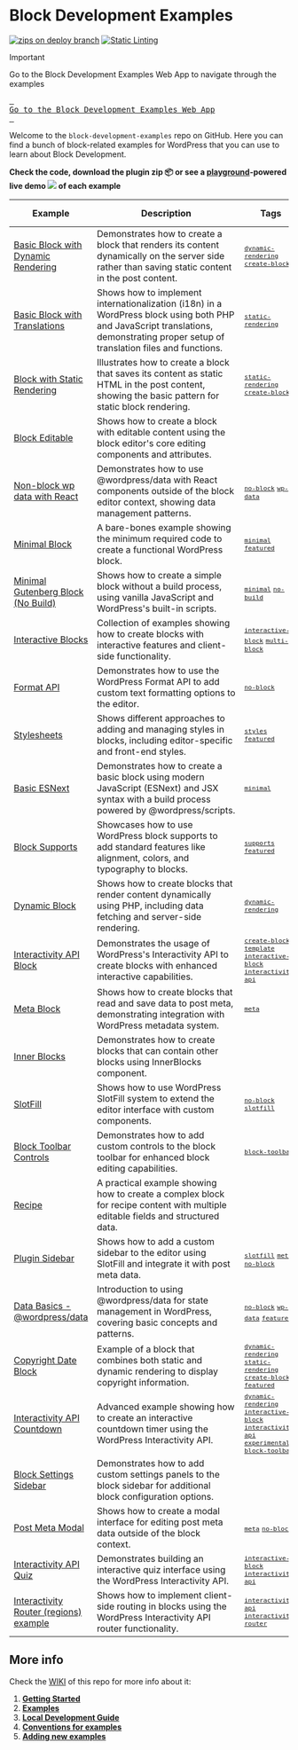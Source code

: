 # Block Development Examples

[![zips on deploy branch](https://github.com/WordPress/block-development-examples/actions/workflows/main.yml/badge.svg)](https://github.com/WordPress/block-development-examples/actions/workflows/main.yml) [![Static Linting](https://github.com/WordPress/block-development-examples/actions/workflows/pull-request-actions.yml/badge.svg)](https://github.com/WordPress/block-development-examples/actions/workflows/pull-request-actions.yml)

> [!IMPORTANT]  
> Go to the Block Development Examples Web App to navigate through the examples
>
> [<kbd> <br>Go to the Block Development Examples Web App<br> </kbd>](https://wordpress.github.io/block-development-examples)

Welcome to the `block-development-examples` repo on GitHub. Here you can find a bunch of block-related examples for WordPress that you can use to learn about Block Development.

**Check the code, download the plugin zip 📦 or see a [playground](https://developer.wordpress.org/playground/)-powered live demo ![](https://raw.githubusercontent.com/WordPress/block-development-examples/trunk/_assets/icon-wp.svg) of each example**

<!-- Please, do not remove these @TABLE EXAMPLES BEGIN and @TABLE EXAMPLES END comments or modify the table inside. This table is automatically generated from the data at _data/examples.json and _data/tags.json -->
<!-- @TABLE EXAMPLES BEGIN -->

| Example                                                                                                                                          | <span style="display: inline-block; width:250px">Description</span>                                                                                                                | Tags                                                                                                                                                                                                                                                                                                                                                                                                                                                                                                                                                                                                                                                                                                 | Download .zip                                                                                                                                                                                                                                                                     | Live Demo                                                                                                                                                                                                                                                                                                                                                                                             |
| ------------------------------------------------------------------------------------------------------------------------------------------------ | ---------------------------------------------------------------------------------------------------------------------------------------------------------------------------------- | ---------------------------------------------------------------------------------------------------------------------------------------------------------------------------------------------------------------------------------------------------------------------------------------------------------------------------------------------------------------------------------------------------------------------------------------------------------------------------------------------------------------------------------------------------------------------------------------------------------------------------------------------------------------------------------------------------- | --------------------------------------------------------------------------------------------------------------------------------------------------------------------------------------------------------------------------------------------------------------------------------- | ----------------------------------------------------------------------------------------------------------------------------------------------------------------------------------------------------------------------------------------------------------------------------------------------------------------------------------------------------------------------------------------------------- |
| [Basic Block with Dynamic Rendering](https://github.com/WordPress/block-development-examples/tree/trunk/plugins/block-dynamic-rendering-64756b)  | Demonstrates how to create a block that renders its content dynamically on the server side rather than saving static content in the post content.                                  | <small><code><a href="https://juanma-wp.github.io/block-development-examples/?tags=dynamic-rendering">dynamic-rendering</a></code></small> <small><code><a href="https://juanma-wp.github.io/block-development-examples/?tags=create-block">create-block</a></code></small>                                                                                                                                                                                                                                                                                                                                                                                                                          | [📦](https://raw.githubusercontent.com/WordPress/block-development-examples/deploy/zips/block-dynamic-rendering-64756b.zip 'Install the plugin using this zip and activate it. Then use the ID of the block (undefined) to find it and add it to a post to see it in action')     | [![](https://raw.githubusercontent.com/WordPress/block-development-examples/trunk/_assets/icon-wp.svg)](https://playground.wordpress.net/?blueprint-url=https://raw.githubusercontent.com/WordPress/block-development-examples/trunk/plugins/block-dynamic-rendering-64756b/_playground/blueprint.json 'Use the ID of the block (undefined) to find it and add it to a post to see it in action')     |
| [Basic Block with Translations](https://github.com/WordPress/block-development-examples/tree/trunk/plugins/basic-block-translations-3df23d)      | Shows how to implement internationalization (i18n) in a WordPress block using both PHP and JavaScript translations, demonstrating proper setup of translation files and functions. | <small><code><a href="https://juanma-wp.github.io/block-development-examples/?tags=static-rendering">static-rendering</a></code></small>                                                                                                                                                                                                                                                                                                                                                                                                                                                                                                                                                             | [📦](https://raw.githubusercontent.com/WordPress/block-development-examples/deploy/zips/basic-block-translations-3df23d.zip 'Install the plugin using this zip and activate it. Then use the ID of the block (undefined) to find it and add it to a post to see it in action')    | [![](https://raw.githubusercontent.com/WordPress/block-development-examples/trunk/_assets/icon-wp.svg)](https://playground.wordpress.net/?blueprint-url=https://raw.githubusercontent.com/WordPress/block-development-examples/trunk/plugins/basic-block-translations-3df23d/_playground/blueprint.json 'Use the ID of the block (undefined) to find it and add it to a post to see it in action')    |
| [Block with Static Rendering](https://github.com/WordPress/block-development-examples/tree/trunk/plugins/block-static-rendering-b16608)          | Illustrates how to create a block that saves its content as static HTML in the post content, showing the basic pattern for static block rendering.                                 | <small><code><a href="https://juanma-wp.github.io/block-development-examples/?tags=static-rendering">static-rendering</a></code></small> <small><code><a href="https://juanma-wp.github.io/block-development-examples/?tags=create-block">create-block</a></code></small>                                                                                                                                                                                                                                                                                                                                                                                                                            | [📦](https://raw.githubusercontent.com/WordPress/block-development-examples/deploy/zips/block-static-rendering-b16608.zip 'Install the plugin using this zip and activate it. Then use the ID of the block (undefined) to find it and add it to a post to see it in action')      | [![](https://raw.githubusercontent.com/WordPress/block-development-examples/trunk/_assets/icon-wp.svg)](https://playground.wordpress.net/?blueprint-url=https://raw.githubusercontent.com/WordPress/block-development-examples/trunk/plugins/block-static-rendering-b16608/_playground/blueprint.json 'Use the ID of the block (undefined) to find it and add it to a post to see it in action')      |
| [Block Editable](https://github.com/WordPress/block-development-examples/tree/trunk/plugins/editable-block-1b8c51)                               | Shows how to create a block with editable content using the block editor's core editing components and attributes.                                                                 |                                                                                                                                                                                                                                                                                                                                                                                                                                                                                                                                                                                                                                                                                                      | [📦](https://raw.githubusercontent.com/WordPress/block-development-examples/deploy/zips/editable-block-1b8c51.zip 'Install the plugin using this zip and activate it. Then use the ID of the block (undefined) to find it and add it to a post to see it in action')              | [![](https://raw.githubusercontent.com/WordPress/block-development-examples/trunk/_assets/icon-wp.svg)](https://playground.wordpress.net/?blueprint-url=https://raw.githubusercontent.com/WordPress/block-development-examples/trunk/plugins/editable-block-1b8c51/_playground/blueprint.json 'Use the ID of the block (undefined) to find it and add it to a post to see it in action')              |
| [Non-block wp data with React](https://github.com/WordPress/block-development-examples/tree/trunk/plugins/non-block-react-wp-data-56d6f3)        | Demonstrates how to use @wordpress/data with React components outside of the block editor context, showing data management patterns.                                               | <small><code><a href="https://juanma-wp.github.io/block-development-examples/?tags=no-block">no-block</a></code></small> <small><code><a href="https://juanma-wp.github.io/block-development-examples/?tags=wp-data">wp-data</a></code></small>                                                                                                                                                                                                                                                                                                                                                                                                                                                      | [📦](https://raw.githubusercontent.com/WordPress/block-development-examples/deploy/zips/non-block-react-wp-data-56d6f3.zip 'Install the plugin using this zip and activate it. Then use the ID of the block (undefined) to find it and add it to a post to see it in action')     | [![](https://raw.githubusercontent.com/WordPress/block-development-examples/trunk/_assets/icon-wp.svg)](https://playground.wordpress.net/?blueprint-url=https://raw.githubusercontent.com/WordPress/block-development-examples/trunk/plugins/non-block-react-wp-data-56d6f3/_playground/blueprint.json 'Use the ID of the block (undefined) to find it and add it to a post to see it in action')     |
| [Minimal Block](https://github.com/WordPress/block-development-examples/tree/trunk/plugins/minimal-block-ca6eda)                                 | A bare-bones example showing the minimum required code to create a functional WordPress block.                                                                                     | <small><code><a href="https://juanma-wp.github.io/block-development-examples/?tags=minimal">minimal</a></code></small> <small><code><a href="https://juanma-wp.github.io/block-development-examples/?tags=featured">featured</a></code></small>                                                                                                                                                                                                                                                                                                                                                                                                                                                      | [📦](https://raw.githubusercontent.com/WordPress/block-development-examples/deploy/zips/minimal-block-ca6eda.zip 'Install the plugin using this zip and activate it. Then use the ID of the block (undefined) to find it and add it to a post to see it in action')               | [![](https://raw.githubusercontent.com/WordPress/block-development-examples/trunk/_assets/icon-wp.svg)](https://playground.wordpress.net/?blueprint-url=https://raw.githubusercontent.com/WordPress/block-development-examples/trunk/plugins/minimal-block-ca6eda/_playground/blueprint.json 'Use the ID of the block (undefined) to find it and add it to a post to see it in action')               |
| [Minimal Gutenberg Block (No Build)](https://github.com/WordPress/block-development-examples/tree/trunk/plugins/minimal-block-no-build-e621a6)   | Shows how to create a simple block without a build process, using vanilla JavaScript and WordPress's built-in scripts.                                                             | <small><code><a href="https://juanma-wp.github.io/block-development-examples/?tags=minimal">minimal</a></code></small> <small><code><a href="https://juanma-wp.github.io/block-development-examples/?tags=no-build">no-build</a></code></small>                                                                                                                                                                                                                                                                                                                                                                                                                                                      | [📦](https://raw.githubusercontent.com/WordPress/block-development-examples/deploy/zips/minimal-block-no-build-e621a6.zip 'Install the plugin using this zip and activate it. Then use the ID of the block (undefined) to find it and add it to a post to see it in action')      | [![](https://raw.githubusercontent.com/WordPress/block-development-examples/trunk/_assets/icon-wp.svg)](https://playground.wordpress.net/?blueprint-url=https://raw.githubusercontent.com/WordPress/block-development-examples/trunk/plugins/minimal-block-no-build-e621a6/_playground/blueprint.json 'Use the ID of the block (undefined) to find it and add it to a post to see it in action')      |
| [Interactive Blocks](https://github.com/WordPress/block-development-examples/tree/trunk/plugins/interactive-blocks-demos-99def1)                 | Collection of examples showing how to create blocks with interactive features and client-side functionality.                                                                       | <small><code><a href="https://juanma-wp.github.io/block-development-examples/?tags=interactive-block">interactive-block</a></code></small> <small><code><a href="https://juanma-wp.github.io/block-development-examples/?tags=multi-block">multi-block</a></code></small>                                                                                                                                                                                                                                                                                                                                                                                                                            | [📦](https://raw.githubusercontent.com/WordPress/block-development-examples/deploy/zips/interactive-blocks-demos-99def1.zip 'Install the plugin using this zip and activate it. Then use the ID of the block (undefined) to find it and add it to a post to see it in action')    | [![](https://raw.githubusercontent.com/WordPress/block-development-examples/trunk/_assets/icon-wp.svg)](https://playground.wordpress.net/?blueprint-url=https://raw.githubusercontent.com/WordPress/block-development-examples/trunk/plugins/interactive-blocks-demos-99def1/_playground/blueprint.json 'Use the ID of the block (undefined) to find it and add it to a post to see it in action')    |
| [Format API](https://github.com/WordPress/block-development-examples/tree/trunk/plugins/format-api-f14b86)                                       | Demonstrates how to use the WordPress Format API to add custom text formatting options to the editor.                                                                              | <small><code><a href="https://juanma-wp.github.io/block-development-examples/?tags=no-block">no-block</a></code></small>                                                                                                                                                                                                                                                                                                                                                                                                                                                                                                                                                                             | [📦](https://raw.githubusercontent.com/WordPress/block-development-examples/deploy/zips/format-api-f14b86.zip 'Install the plugin using this zip and activate it. Then use the ID of the block (undefined) to find it and add it to a post to see it in action')                  | [![](https://raw.githubusercontent.com/WordPress/block-development-examples/trunk/_assets/icon-wp.svg)](https://playground.wordpress.net/?blueprint-url=https://raw.githubusercontent.com/WordPress/block-development-examples/trunk/plugins/format-api-f14b86/_playground/blueprint.json 'Use the ID of the block (undefined) to find it and add it to a post to see it in action')                  |
| [Stylesheets](https://github.com/WordPress/block-development-examples/tree/trunk/plugins/stylesheets-79a4c3)                                     | Shows different approaches to adding and managing styles in blocks, including editor-specific and front-end styles.                                                                | <small><code><a href="https://juanma-wp.github.io/block-development-examples/?tags=styles">styles</a></code></small> <small><code><a href="https://juanma-wp.github.io/block-development-examples/?tags=featured">featured</a></code></small>                                                                                                                                                                                                                                                                                                                                                                                                                                                        | [📦](https://raw.githubusercontent.com/WordPress/block-development-examples/deploy/zips/stylesheets-79a4c3.zip 'Install the plugin using this zip and activate it. Then use the ID of the block (undefined) to find it and add it to a post to see it in action')                 | [![](https://raw.githubusercontent.com/WordPress/block-development-examples/trunk/_assets/icon-wp.svg)](https://playground.wordpress.net/?blueprint-url=https://raw.githubusercontent.com/WordPress/block-development-examples/trunk/plugins/stylesheets-79a4c3/_playground/blueprint.json 'Use the ID of the block (undefined) to find it and add it to a post to see it in action')                 |
| [Basic ESNext](https://github.com/WordPress/block-development-examples/tree/trunk/plugins/basic-esnext-a2ab62)                                   | Demonstrates how to create a basic block using modern JavaScript (ESNext) and JSX syntax with a build process powered by @wordpress/scripts.                                       | <small><code><a href="https://juanma-wp.github.io/block-development-examples/?tags=minimal">minimal</a></code></small>                                                                                                                                                                                                                                                                                                                                                                                                                                                                                                                                                                               | [📦](https://raw.githubusercontent.com/WordPress/block-development-examples/deploy/zips/basic-esnext-a2ab62.zip 'Install the plugin using this zip and activate it. Then use the ID of the block (undefined) to find it and add it to a post to see it in action')                | [![](https://raw.githubusercontent.com/WordPress/block-development-examples/trunk/_assets/icon-wp.svg)](https://playground.wordpress.net/?blueprint-url=https://raw.githubusercontent.com/WordPress/block-development-examples/trunk/plugins/basic-esnext-a2ab62/_playground/blueprint.json 'Use the ID of the block (undefined) to find it and add it to a post to see it in action')                |
| [Block Supports](https://github.com/WordPress/block-development-examples/tree/trunk/plugins/block-supports-6aa4dd)                               | Showcases how to use WordPress block supports to add standard features like alignment, colors, and typography to blocks.                                                           | <small><code><a href="https://juanma-wp.github.io/block-development-examples/?tags=supports">supports</a></code></small> <small><code><a href="https://juanma-wp.github.io/block-development-examples/?tags=featured">featured</a></code></small>                                                                                                                                                                                                                                                                                                                                                                                                                                                    | [📦](https://raw.githubusercontent.com/WordPress/block-development-examples/deploy/zips/block-supports-6aa4dd.zip 'Install the plugin using this zip and activate it. Then use the ID of the block (undefined) to find it and add it to a post to see it in action')              | [![](https://raw.githubusercontent.com/WordPress/block-development-examples/trunk/_assets/icon-wp.svg)](https://playground.wordpress.net/?blueprint-url=https://raw.githubusercontent.com/WordPress/block-development-examples/trunk/plugins/block-supports-6aa4dd/_playground/blueprint.json 'Use the ID of the block (undefined) to find it and add it to a post to see it in action')              |
| [Dynamic Block](https://github.com/WordPress/block-development-examples/tree/trunk/plugins/dynamic-block-b0bce7)                                 | Shows how to create blocks that render content dynamically using PHP, including data fetching and server-side rendering.                                                           | <small><code><a href="https://juanma-wp.github.io/block-development-examples/?tags=dynamic-rendering">dynamic-rendering</a></code></small>                                                                                                                                                                                                                                                                                                                                                                                                                                                                                                                                                           | [📦](https://raw.githubusercontent.com/WordPress/block-development-examples/deploy/zips/dynamic-block-b0bce7.zip 'Install the plugin using this zip and activate it. Then use the ID of the block (undefined) to find it and add it to a post to see it in action')               | [![](https://raw.githubusercontent.com/WordPress/block-development-examples/trunk/_assets/icon-wp.svg)](https://playground.wordpress.net/?blueprint-url=https://raw.githubusercontent.com/WordPress/block-development-examples/trunk/plugins/dynamic-block-b0bce7/_playground/blueprint.json 'Use the ID of the block (undefined) to find it and add it to a post to see it in action')               |
| [Interactivity API Block](https://github.com/WordPress/block-development-examples/tree/trunk/plugins/interactivity-api-block-833d15)             | Demonstrates the usage of WordPress's Interactivity API to create blocks with enhanced interactive capabilities.                                                                   | <small><code><a href="https://juanma-wp.github.io/block-development-examples/?tags=create-block-template">create-block-template</a></code></small> <small><code><a href="https://juanma-wp.github.io/block-development-examples/?tags=interactive-block">interactive-block</a></code></small> <small><code><a href="https://juanma-wp.github.io/block-development-examples/?tags=interactivity-api">interactivity-api</a></code></small>                                                                                                                                                                                                                                                             | [📦](https://raw.githubusercontent.com/WordPress/block-development-examples/deploy/zips/interactivity-api-block-833d15.zip 'Install the plugin using this zip and activate it. Then use the ID of the block (undefined) to find it and add it to a post to see it in action')     | [![](https://raw.githubusercontent.com/WordPress/block-development-examples/trunk/_assets/icon-wp.svg)](https://playground.wordpress.net/?blueprint-url=https://raw.githubusercontent.com/WordPress/block-development-examples/trunk/plugins/interactivity-api-block-833d15/_playground/blueprint.json 'Use the ID of the block (undefined) to find it and add it to a post to see it in action')     |
| [Meta Block](https://github.com/WordPress/block-development-examples/tree/trunk/plugins/meta-block-bb1e55)                                       | Shows how to create blocks that read and save data to post meta, demonstrating integration with WordPress metadata system.                                                         | <small><code><a href="https://juanma-wp.github.io/block-development-examples/?tags=meta">meta</a></code></small>                                                                                                                                                                                                                                                                                                                                                                                                                                                                                                                                                                                     | [📦](https://raw.githubusercontent.com/WordPress/block-development-examples/deploy/zips/meta-block-bb1e55.zip 'Install the plugin using this zip and activate it. Then use the ID of the block (undefined) to find it and add it to a post to see it in action')                  | [![](https://raw.githubusercontent.com/WordPress/block-development-examples/trunk/_assets/icon-wp.svg)](https://playground.wordpress.net/?blueprint-url=https://raw.githubusercontent.com/WordPress/block-development-examples/trunk/plugins/meta-block-bb1e55/_playground/blueprint.json 'Use the ID of the block (undefined) to find it and add it to a post to see it in action')                  |
| [Inner Blocks](https://github.com/WordPress/block-development-examples/tree/trunk/plugins/inner-blocks-dcd824)                                   | Demonstrates how to create blocks that can contain other blocks using InnerBlocks component.                                                                                       |                                                                                                                                                                                                                                                                                                                                                                                                                                                                                                                                                                                                                                                                                                      | [📦](https://raw.githubusercontent.com/WordPress/block-development-examples/deploy/zips/inner-blocks-dcd824.zip 'Install the plugin using this zip and activate it. Then use the ID of the block (undefined) to find it and add it to a post to see it in action')                | [![](https://raw.githubusercontent.com/WordPress/block-development-examples/trunk/_assets/icon-wp.svg)](https://playground.wordpress.net/?blueprint-url=https://raw.githubusercontent.com/WordPress/block-development-examples/trunk/plugins/inner-blocks-dcd824/_playground/blueprint.json 'Use the ID of the block (undefined) to find it and add it to a post to see it in action')                |
| [SlotFill](https://github.com/WordPress/block-development-examples/tree/trunk/plugins/slotfill-2fb190)                                           | Shows how to use WordPress SlotFill system to extend the editor interface with custom components.                                                                                  | <small><code><a href="https://juanma-wp.github.io/block-development-examples/?tags=no-block">no-block</a></code></small> <small><code><a href="https://juanma-wp.github.io/block-development-examples/?tags=slotfill">slotfill</a></code></small>                                                                                                                                                                                                                                                                                                                                                                                                                                                    | [📦](https://raw.githubusercontent.com/WordPress/block-development-examples/deploy/zips/slotfill-2fb190.zip 'Install the plugin using this zip and activate it. Then use the ID of the block (undefined) to find it and add it to a post to see it in action')                    | [![](https://raw.githubusercontent.com/WordPress/block-development-examples/trunk/_assets/icon-wp.svg)](https://playground.wordpress.net/?blueprint-url=https://raw.githubusercontent.com/WordPress/block-development-examples/trunk/plugins/slotfill-2fb190/_playground/blueprint.json 'Use the ID of the block (undefined) to find it and add it to a post to see it in action')                    |
| [Block Toolbar Controls](https://github.com/WordPress/block-development-examples/tree/trunk/plugins/block-toolbar-ab967f)                        | Demonstrates how to add custom controls to the block toolbar for enhanced block editing capabilities.                                                                              | <small><code><a href="https://juanma-wp.github.io/block-development-examples/?tags=block-toolbar">block-toolbar</a></code></small>                                                                                                                                                                                                                                                                                                                                                                                                                                                                                                                                                                   | [📦](https://raw.githubusercontent.com/WordPress/block-development-examples/deploy/zips/block-toolbar-ab967f.zip 'Install the plugin using this zip and activate it. Then use the ID of the block (undefined) to find it and add it to a post to see it in action')               | [![](https://raw.githubusercontent.com/WordPress/block-development-examples/trunk/_assets/icon-wp.svg)](https://playground.wordpress.net/?blueprint-url=https://raw.githubusercontent.com/WordPress/block-development-examples/trunk/plugins/block-toolbar-ab967f/_playground/blueprint.json 'Use the ID of the block (undefined) to find it and add it to a post to see it in action')               |
| [Recipe](https://github.com/WordPress/block-development-examples/tree/trunk/plugins/recipe-card-744e8a)                                          | A practical example showing how to create a complex block for recipe content with multiple editable fields and structured data.                                                    |                                                                                                                                                                                                                                                                                                                                                                                                                                                                                                                                                                                                                                                                                                      | [📦](https://raw.githubusercontent.com/WordPress/block-development-examples/deploy/zips/recipe-card-744e8a.zip 'Install the plugin using this zip and activate it. Then use the ID of the block (undefined) to find it and add it to a post to see it in action')                 | [![](https://raw.githubusercontent.com/WordPress/block-development-examples/trunk/_assets/icon-wp.svg)](https://playground.wordpress.net/?blueprint-url=https://raw.githubusercontent.com/WordPress/block-development-examples/trunk/plugins/recipe-card-744e8a/_playground/blueprint.json 'Use the ID of the block (undefined) to find it and add it to a post to see it in action')                 |
| [Plugin Sidebar](https://github.com/WordPress/block-development-examples/tree/trunk/plugins/plugin-sidebar-9ee4a6)                               | Shows how to add a custom sidebar to the editor using SlotFill and integrate it with post meta data.                                                                               | <small><code><a href="https://juanma-wp.github.io/block-development-examples/?tags=slotfill">slotfill</a></code></small> <small><code><a href="https://juanma-wp.github.io/block-development-examples/?tags=meta">meta</a></code></small> <small><code><a href="https://juanma-wp.github.io/block-development-examples/?tags=no-block">no-block</a></code></small>                                                                                                                                                                                                                                                                                                                                   | [📦](https://raw.githubusercontent.com/WordPress/block-development-examples/deploy/zips/plugin-sidebar-9ee4a6.zip 'Install the plugin using this zip and activate it. Then use the ID of the block (undefined) to find it and add it to a post to see it in action')              | [![](https://raw.githubusercontent.com/WordPress/block-development-examples/trunk/_assets/icon-wp.svg)](https://playground.wordpress.net/?blueprint-url=https://raw.githubusercontent.com/WordPress/block-development-examples/trunk/plugins/plugin-sidebar-9ee4a6/_playground/blueprint.json 'Use the ID of the block (undefined) to find it and add it to a post to see it in action')              |
| [Data Basics - @wordpress/data](https://github.com/WordPress/block-development-examples/tree/trunk/plugins/data-basics-59c8f8)                   | Introduction to using @wordpress/data for state management in WordPress, covering basic concepts and patterns.                                                                     | <small><code><a href="https://juanma-wp.github.io/block-development-examples/?tags=no-block">no-block</a></code></small> <small><code><a href="https://juanma-wp.github.io/block-development-examples/?tags=wp-data">wp-data</a></code></small> <small><code><a href="https://juanma-wp.github.io/block-development-examples/?tags=featured">featured</a></code></small>                                                                                                                                                                                                                                                                                                                             | [📦](https://raw.githubusercontent.com/WordPress/block-development-examples/deploy/zips/data-basics-59c8f8.zip 'Install the plugin using this zip and activate it. Then use the ID of the block (undefined) to find it and add it to a post to see it in action')                 | [![](https://raw.githubusercontent.com/WordPress/block-development-examples/trunk/_assets/icon-wp.svg)](https://playground.wordpress.net/?blueprint-url=https://raw.githubusercontent.com/WordPress/block-development-examples/trunk/plugins/data-basics-59c8f8/_playground/blueprint.json 'Use the ID of the block (undefined) to find it and add it to a post to see it in action')                 |
| [Copyright Date Block](https://github.com/WordPress/block-development-examples/tree/trunk/plugins/copyright-date-block-09aac3)                   | Example of a block that combines both static and dynamic rendering to display copyright information.                                                                               | <small><code><a href="https://juanma-wp.github.io/block-development-examples/?tags=dynamic-rendering">dynamic-rendering</a></code></small> <small><code><a href="https://juanma-wp.github.io/block-development-examples/?tags=static-rendering">static-rendering</a></code></small> <small><code><a href="https://juanma-wp.github.io/block-development-examples/?tags=create-block">create-block</a></code></small> <small><code><a href="https://juanma-wp.github.io/block-development-examples/?tags=featured">featured</a></code></small>                                                                                                                                                        | [📦](https://raw.githubusercontent.com/WordPress/block-development-examples/deploy/zips/copyright-date-block-09aac3.zip 'Install the plugin using this zip and activate it. Then use the ID of the block (undefined) to find it and add it to a post to see it in action')        | [![](https://raw.githubusercontent.com/WordPress/block-development-examples/trunk/_assets/icon-wp.svg)](https://playground.wordpress.net/?blueprint-url=https://raw.githubusercontent.com/WordPress/block-development-examples/trunk/plugins/copyright-date-block-09aac3/_playground/blueprint.json 'Use the ID of the block (undefined) to find it and add it to a post to see it in action')        |
| [Interactivity API Countdown](https://github.com/WordPress/block-development-examples/tree/trunk/plugins/interactivity-api-countdown-3cd73e)     | Advanced example showing how to create an interactive countdown timer using the WordPress Interactivity API.                                                                       | <small><code><a href="https://juanma-wp.github.io/block-development-examples/?tags=dynamic-rendering">dynamic-rendering</a></code></small> <small><code><a href="https://juanma-wp.github.io/block-development-examples/?tags=interactive-block">interactive-block</a></code></small> <small><code><a href="https://juanma-wp.github.io/block-development-examples/?tags=interactivity-api">interactivity-api</a></code></small> <small><code><a href="https://juanma-wp.github.io/block-development-examples/?tags=experimental">experimental</a></code></small> <small><code><a href="https://juanma-wp.github.io/block-development-examples/?tags=block-toolbar">block-toolbar</a></code></small> | [📦](https://raw.githubusercontent.com/WordPress/block-development-examples/deploy/zips/interactivity-api-countdown-3cd73e.zip 'Install the plugin using this zip and activate it. Then use the ID of the block (undefined) to find it and add it to a post to see it in action') | [![](https://raw.githubusercontent.com/WordPress/block-development-examples/trunk/_assets/icon-wp.svg)](https://playground.wordpress.net/?blueprint-url=https://raw.githubusercontent.com/WordPress/block-development-examples/trunk/plugins/interactivity-api-countdown-3cd73e/_playground/blueprint.json 'Use the ID of the block (undefined) to find it and add it to a post to see it in action') |
| [Block Settings Sidebar](https://github.com/WordPress/block-development-examples/tree/trunk/plugins/settings-sidebar-82c525)                     | Demonstrates how to add custom settings panels to the block sidebar for additional block configuration options.                                                                    |                                                                                                                                                                                                                                                                                                                                                                                                                                                                                                                                                                                                                                                                                                      | [📦](https://raw.githubusercontent.com/WordPress/block-development-examples/deploy/zips/settings-sidebar-82c525.zip 'Install the plugin using this zip and activate it. Then use the ID of the block (undefined) to find it and add it to a post to see it in action')            | [![](https://raw.githubusercontent.com/WordPress/block-development-examples/trunk/_assets/icon-wp.svg)](https://playground.wordpress.net/?blueprint-url=https://raw.githubusercontent.com/WordPress/block-development-examples/trunk/plugins/settings-sidebar-82c525/_playground/blueprint.json 'Use the ID of the block (undefined) to find it and add it to a post to see it in action')            |
| [Post Meta Modal](https://github.com/WordPress/block-development-examples/tree/trunk/plugins/post-meta-modal-2502fb)                             | Shows how to create a modal interface for editing post meta data outside of the block context.                                                                                     | <small><code><a href="https://juanma-wp.github.io/block-development-examples/?tags=meta">meta</a></code></small> <small><code><a href="https://juanma-wp.github.io/block-development-examples/?tags=no-block">no-block</a></code></small>                                                                                                                                                                                                                                                                                                                                                                                                                                                            | [📦](https://raw.githubusercontent.com/WordPress/block-development-examples/deploy/zips/post-meta-modal-2502fb.zip 'Install the plugin using this zip and activate it. Then use the ID of the block (undefined) to find it and add it to a post to see it in action')             | [![](https://raw.githubusercontent.com/WordPress/block-development-examples/trunk/_assets/icon-wp.svg)](https://playground.wordpress.net/?blueprint-url=https://raw.githubusercontent.com/WordPress/block-development-examples/trunk/plugins/post-meta-modal-2502fb/_playground/blueprint.json 'Use the ID of the block (undefined) to find it and add it to a post to see it in action')             |
| [Interactivity API Quiz](https://github.com/WordPress/block-development-examples/tree/trunk/plugins/interactivity-api-quiz-1835fa)               | Demonstrates building an interactive quiz interface using the WordPress Interactivity API.                                                                                         | <small><code><a href="https://juanma-wp.github.io/block-development-examples/?tags=interactive-block">interactive-block</a></code></small> <small><code><a href="https://juanma-wp.github.io/block-development-examples/?tags=interactivity-api">interactivity-api</a></code></small>                                                                                                                                                                                                                                                                                                                                                                                                                | [📦](https://raw.githubusercontent.com/WordPress/block-development-examples/deploy/zips/interactivity-api-quiz-1835fa.zip 'Install the plugin using this zip and activate it. Then use the ID of the block (undefined) to find it and add it to a post to see it in action')      | [![](https://raw.githubusercontent.com/WordPress/block-development-examples/trunk/_assets/icon-wp.svg)](https://playground.wordpress.net/?blueprint-url=https://raw.githubusercontent.com/WordPress/block-development-examples/trunk/plugins/interactivity-api-quiz-1835fa/_playground/blueprint.json 'Use the ID of the block (undefined) to find it and add it to a post to see it in action')      |
| [Interactivity Router (regions) example](https://github.com/WordPress/block-development-examples/tree/trunk/plugins/interactivity-router-2f43f8) | Shows how to implement client-side routing in blocks using the WordPress Interactivity API router functionality.                                                                   | <small><code><a href="https://juanma-wp.github.io/block-development-examples/?tags=interactivity-api">interactivity-api</a></code></small> <small><code><a href="https://juanma-wp.github.io/block-development-examples/?tags=interactivity-router">interactivity-router</a></code></small>                                                                                                                                                                                                                                                                                                                                                                                                          | [📦](https://raw.githubusercontent.com/WordPress/block-development-examples/deploy/zips/interactivity-router-2f43f8.zip 'Install the plugin using this zip and activate it. Then use the ID of the block (undefined) to find it and add it to a post to see it in action')        | [![](https://raw.githubusercontent.com/WordPress/block-development-examples/trunk/_assets/icon-wp.svg)](https://playground.wordpress.net/?blueprint-url=https://raw.githubusercontent.com/WordPress/block-development-examples/trunk/plugins/interactivity-router-2f43f8/_playground/blueprint.json 'Use the ID of the block (undefined) to find it and add it to a post to see it in action')        |

<!-- @TABLE EXAMPLES END -->

## More info

Check the [WIKI](https://github.com/WordPress/block-development-examples/wiki) of this repo for more info about it:

1. **[Getting Started](https://github.com/WordPress/block-development-examples/wiki/01-Getting-Started)**
2. **[Examples](https://github.com/WordPress/block-development-examples/wiki/02-Examples)**
3. **[Local Development Guide](https://github.com/WordPress/block-development-examples/wiki/05-Local-Development-Guide)**
4. **[Conventions for examples](https://github.com/WordPress/block-development-examples/wiki/06-Conventions-for-examples)**
5. **[Adding new examples](https://github.com/WordPress/block-development-examples/wiki/07-Adding-new-examples)**
